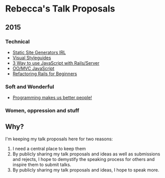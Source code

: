 # Rebecca's Talk Proposals

## 2015

### Technical

- [Static Site Generators IRL](./2015/static-site-generators-irl.md)
- [Visual Styleguides](./2015/visual-styleguide.md)
- [3 Way to use JavaScript with Rails/Server](./2015/3-ways-js-rails.md)
- [OO/MVC JavaScript](./2015/oo-js.md)
- [Refactoring Rails for Beginners](./2015/refactor-rails-beginners.md)

### Soft and Wonderful

- [Programming makes us better
  people!](./2015/life-lessons-programming.md)


### Women, oppression and stuff


## Why?

I'm keeping my talk proposals here for two reasons:

1. I need a central place to keep them
2. By publicly sharing my talk proposals and ideas as well as
   submissions and rejects, I hope to demystify
   the speaking process for others and inspire them to submit talks.
3. By publicly sharing my talk proposals and ideas, I hope to speak
   more.
